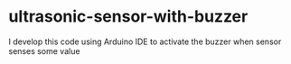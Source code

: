 # ultrasonic-sensor-with-buzzer
I develop this code using Arduino IDE to activate the buzzer when sensor senses some value  
